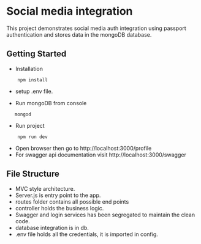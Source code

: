 # Social media integration
This project demonstrates social media auth integration using passport authentication and stores data in the mongoDB database.
## Getting Started
* Installation
```properties
    npm install
``` 
* setup .env file.

* Run mongoDB from console
 ```properties
    mongod
```


* Run project
```properties
    npm run dev
```
* Open browser then go to http://localhost:3000/profile
* For swagger api documentation visit
http://localhost:3000/swagger

## File Structure

* MVC style architecture.
* Server.js is entry point to the app.
*  routes folder contains all possible end points
* controller holds the business logic.
* Swagger and login services has been segregated to maintain the clean code.
* database integration is in db.
* .env file holds all the credentials, it is imported in config.


